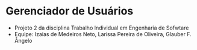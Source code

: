 # Gerenciador de Usuários
* Projeto 2 da disciplina Trabalho Individual em Engenharia de Sofwtare 
* Equipe: Izaias de Medeiros Neto, Larissa Pereira de Oliveira, Glauber F.  Ângelo 
